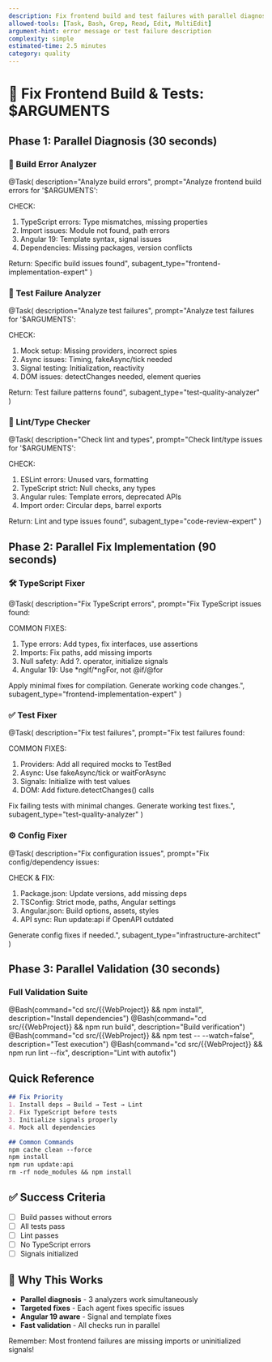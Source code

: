 ```yaml
---
description: Fix frontend build and test failures with parallel diagnosis
allowed-tools: [Task, Bash, Grep, Read, Edit, MultiEdit]
argument-hint: error message or test failure description
complexity: simple
estimated-time: 2.5 minutes
category: quality
---
```


# 🔧 Fix Frontend Build & Tests: $ARGUMENTS

## Phase 1: Parallel Diagnosis (30 seconds)

### 🔨 Build Error Analyzer
@Task(
  description="Analyze build errors",
  prompt="Analyze frontend build errors for '$ARGUMENTS':
  
  CHECK:
  1. TypeScript errors: Type mismatches, missing properties
  2. Import issues: Module not found, path errors
  3. Angular 19: Template syntax, signal issues
  4. Dependencies: Missing packages, version conflicts
  
  Return: Specific build issues found",
  subagent_type="frontend-implementation-expert"
)

### 🧪 Test Failure Analyzer
@Task(
  description="Analyze test failures",
  prompt="Analyze test failures for '$ARGUMENTS':
  
  CHECK:
  1. Mock setup: Missing providers, incorrect spies
  2. Async issues: Timing, fakeAsync/tick needed
  3. Signal testing: Initialization, reactivity
  4. DOM issues: detectChanges needed, element queries
  
  Return: Test failure patterns found",
  subagent_type="test-quality-analyzer"
)

### 📝 Lint/Type Checker
@Task(
  description="Check lint and types",
  prompt="Check lint/type issues for '$ARGUMENTS':
  
  CHECK:
  1. ESLint errors: Unused vars, formatting
  2. TypeScript strict: Null checks, any types
  3. Angular rules: Template errors, deprecated APIs
  4. Import order: Circular deps, barrel exports
  
  Return: Lint and type issues found",
  subagent_type="code-review-expert"
)

## Phase 2: Parallel Fix Implementation (90 seconds)

### 🛠️ TypeScript Fixer
@Task(
  description="Fix TypeScript errors",
  prompt="Fix TypeScript issues found:
  
  COMMON FIXES:
  1. Type errors: Add types, fix interfaces, use assertions
  2. Imports: Fix paths, add missing imports
  3. Null safety: Add ?. operator, initialize signals
  4. Angular 19: Use *ngIf/*ngFor, not @if/@for
  
  Apply minimal fixes for compilation.
  Generate working code changes.",
  subagent_type="frontend-implementation-expert"
)

### ✅ Test Fixer
@Task(
  description="Fix test failures",
  prompt="Fix test failures found:
  
  COMMON FIXES:
  1. Providers: Add all required mocks to TestBed
  2. Async: Use fakeAsync/tick or waitForAsync
  3. Signals: Initialize with test values
  4. DOM: Add fixture.detectChanges() calls
  
  Fix failing tests with minimal changes.
  Generate working test fixes.",
  subagent_type="test-quality-analyzer"
)

### ⚙️ Config Fixer
@Task(
  description="Fix configuration issues",
  prompt="Fix config/dependency issues:
  
  CHECK & FIX:
  1. Package.json: Update versions, add missing deps
  2. TSConfig: Strict mode, paths, Angular settings
  3. Angular.json: Build options, assets, styles
  4. API sync: Run update:api if OpenAPI outdated
  
  Generate config fixes if needed.",
  subagent_type="infrastructure-architect"
)

## Phase 3: Parallel Validation (30 seconds)

### Full Validation Suite
@Bash(command="cd src/{{WebProject}} && npm install", description="Install dependencies")
@Bash(command="cd src/{{WebProject}} && npm run build", description="Build verification")
@Bash(command="cd src/{{WebProject}} && npm test -- --watch=false", description="Test execution")
@Bash(command="cd src/{{WebProject}} && npm run lint --fix", description="Lint with autofix")

## Quick Reference

```markdown
## Fix Priority
1. Install deps → Build → Test → Lint
2. Fix TypeScript before tests
3. Initialize signals properly
4. Mock all dependencies

## Common Commands
npm cache clean --force
npm install
npm run update:api
rm -rf node_modules && npm install
```

## ✅ Success Criteria
- [ ] Build passes without errors
- [ ] All tests pass
- [ ] Lint passes
- [ ] No TypeScript errors
- [ ] Signals initialized

## 🎯 Why This Works
- **Parallel diagnosis** - 3 analyzers work simultaneously
- **Targeted fixes** - Each agent fixes specific issues
- **Angular 19 aware** - Signal and template fixes
- **Fast validation** - All checks run in parallel

Remember: Most frontend failures are missing imports or uninitialized signals!